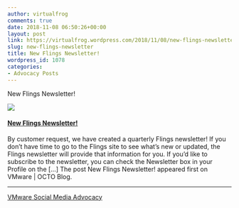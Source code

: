 ```yaml
---
author: virtualfrog
comments: true
date: 2018-11-08 06:50:26+00:00
layout: post
link: https://virtualfrog.wordpress.com/2018/11/08/new-flings-newsletter/
slug: new-flings-newsletter
title: New Flings Newsletter!
wordpress_id: 1078
categories:
- Advocacy Posts
---
```


New Flings Newsletter!

[![](https://d3utlhu53nfcwz.cloudfront.net/171901/cdnImage/article/820b18dd-1111-4ca5-86e3-7e42b4988864/?size=Box320)](http://bit.ly/2OzwFJY)

#### [New Flings Newsletter!](http://bit.ly/2OzwFJY)

By customer request, we have created a quarterly Flings newsletter! If you don’t have time to go to the Flings site to see what’s new or updated, the Flings newsletter will provide that information for you. If you’d like to subscribe to the newsletter, you can check the Newsletter box in your Profile on the […] The post New Flings Newsletter! appeared first on VMware | OCTO Blog.

* * *

[VMware Social Media Advocacy](http://advocacy.vmware.com)
